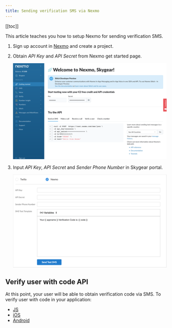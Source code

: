 ```yaml
---
title: Sending verification SMS via Nexmo
---
```


[[toc]]

This article teaches you how to setup Nexmo for sending verification SMS.

1. Sign up account in [Nexmo][Nexmo] and create a project.

2. Obtain *API Key* and *API Secret* from Nexmo get started page.

    ![Nexmo Get Started](/assets/user-verification/nexmo-get-started.png)

3. Input *API Key*, *API Secret* and *Sender Phone Number* in Skygear portal.

    ![Nexmo Skygear Portal](/assets/user-verification/skygear-portal-nexmo-screenshot.png)

## Verify user with code API

At this point, your user will be able to obtain verification code via SMS. To
verify user with code in your application:

- [JS][sms-verification-js]
- [iOS][sms-verification-ios]
- [Android][sms-verification-android]

[nexmo]: https://www.nexmo.com/
[sms-verification-js]: /guides/auth/sms-verification/js/#verify-user-with-code-api
[sms-verification-android]: /guides/auth/sms-verification/android/#verify-user-with-code-api
[sms-verification-ios]: /guides/auth/sms-verification/ios/#verify-user-with-code-api
